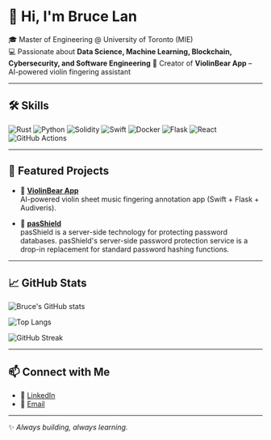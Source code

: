 # 👋 Hi, I'm Bruce Lan  

🎓 Master of Engineering @ University of Toronto (MIE)  
💻 Passionate about **Data Science, Machine Learning, Blockchain, Cybersecurity, and Software Engineering** 
🎻 Creator of **ViolinBear App** – AI-powered violin fingering assistant  

---

## 🛠️ Skills

![Rust](https://img.shields.io/badge/Rust-000000?style=for-the-badge&logo=rust&logoColor=white)
![Python](https://img.shields.io/badge/Python-3776AB?style=for-the-badge&logo=python&logoColor=white)
![Solidity](https://img.shields.io/badge/Solidity-363636?style=for-the-badge&logo=solidity&logoColor=white)
![Swift](https://img.shields.io/badge/Swift-FA7343?style=for-the-badge&logo=swift&logoColor=white)
![Docker](https://img.shields.io/badge/Docker-2496ED?style=for-the-badge&logo=docker&logoColor=white)
![Flask](https://img.shields.io/badge/Flask-000000?style=for-the-badge&logo=flask&logoColor=white)
![React](https://img.shields.io/badge/React-20232A?style=for-the-badge&logo=react&logoColor=61DAFB)
![GitHub Actions](https://img.shields.io/badge/GitHub_Actions-2088FF?style=for-the-badge&logo=github-actions&logoColor=white)

---

## 📂 Featured Projects  

- 🎻 [**ViolinBear App**](https://github.com/Bruce-Lan00/ViolinBear)  
  AI-powered violin sheet music fingering annotation app (Swift + Flask + Audiveris).  

- 🐶 [**pasShield**](https://github.com/shshengeng/pasShield)  
  pasShield is a server-side technology for protecting password databases. pasShield's server-side password protection service is a drop-in replacement for standard password hashing functions.  


---

## 📈 GitHub Stats  

![Bruce's GitHub stats](https://github-readme-stats.vercel.app/api?username=yourusername&show_icons=true&theme=radical)  

![Top Langs](https://github-readme-stats.vercel.app/api/top-langs/?username=yourusername&layout=compact&theme=radical)  

![GitHub Streak](https://github-readme-streak-stats.herokuapp.com/?user=yourusername&theme=radical)

---

## 📫 Connect with Me  

- 💼 [LinkedIn](https://www.linkedin.com/in/tianchen-lan-762595180/)  
- 📧 [Email](VA3CNM@Gmail.com)  

---
✨ *Always building, always learning.*  
